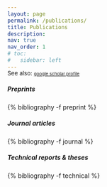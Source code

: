 ```yaml
---
layout: page
permalink: /publications/
title: Publications
description: 
nav: true
nav_order: 1
# toc:
#   sidebar: left
---
```

<!-- _pages/publications.md -->
<div style="font-size: small; margin-top: -1rem;">See also:
<span class="links" style="text-transform: lowercase; font-size: x-small;">
<a href="https://scholar.google.com/citations?user=G8fKpqwAAAAJ&view_op=list_works&sortby=pubdate" target="_blank" class="ai ai-google-scholar" role="button">Google Scholar Profile</a>
</span>
</div>
<div class="publications">

<h5>Preprints</h5>
{% bibliography -f preprint %}

<h5>Journal articles</h5>
{% bibliography -f journal %}

<h5>Technical reports &amp; theses</h5>

{% bibliography -f technical %}

</div>
